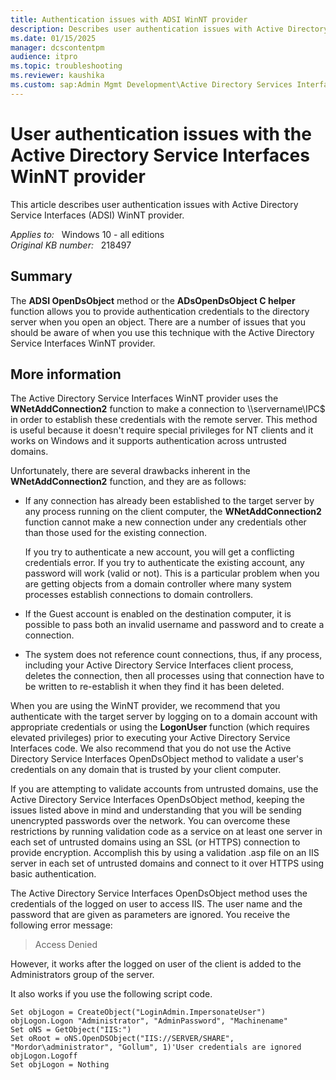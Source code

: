 ```yaml
---
title: Authentication issues with ADSI WinNT provider
description: Describes user authentication issues with Active Directory Service Interfaces (ADSI) WinNT provider.
ms.date: 01/15/2025
manager: dcscontentpm
audience: itpro
ms.topic: troubleshooting
ms.reviewer: kaushika
ms.custom: sap:Admin Mgmt Development\Active Directory Services Interface Adsi, csstroubleshoot
---
```

# User authentication issues with the Active Directory Service Interfaces WinNT provider

This article describes user authentication issues with Active Directory Service Interfaces (ADSI) WinNT provider.

_Applies to:_ &nbsp; Windows 10 - all editions  
_Original KB number:_ &nbsp; 218497

## Summary

The **ADSI OpenDsObject** method or the **ADsOpenDsObject C helper** function allows you to provide authentication credentials to the directory server when you open an object. There are a number of issues that you should be aware of when you use this technique with the Active Directory Service Interfaces WinNT provider.

## More information

The Active Directory Service Interfaces WinNT provider uses the **WNetAddConnection2** function to make a connection to \\\\servername\\IPC$ in order to establish these credentials with the remote server. This method is useful because it doesn't require special privileges for NT clients and it works on Windows and it supports authentication across untrusted domains.

Unfortunately, there are several drawbacks inherent in the **WNetAddConnection2** function, and they are as follows:

- If any connection has already been established to the target server by any process running on the client computer, the **WNetAddConnection2** function cannot make a new connection under any credentials other than those used for the existing connection.

    If you try to authenticate a new account, you will get a conflicting credentials error. If you try to authenticate the existing account, any password will work (valid or not). This is a particular problem when you are getting objects from a domain controller where many system processes establish connections to domain controllers.  

- If the Guest account is enabled on the destination computer, it is possible to pass both an invalid username and password and to create a connection.  
- The system does not reference count connections, thus, if any process, including your Active Directory Service Interfaces client process, deletes the connection, then all processes using that connection have to be written to re-establish it when they find it has been deleted.  

When you are using the WinNT provider, we recommend that you authenticate with the target server by logging on to a domain account with appropriate credentials or using the **LogonUser** function (which requires elevated privileges) prior to executing your Active Directory Service Interfaces code. We also recommend that you do not use the Active Directory Service Interfaces OpenDsObject method to validate a user's credentials on any domain that is trusted by your client computer.  

If you are attempting to validate accounts from untrusted domains, use the Active Directory Service Interfaces OpenDsObject method, keeping the issues listed above in mind and understanding that you will be sending unencrypted passwords over the network. You can overcome these restrictions by running validation code as a service on at least one server in each set of untrusted domains using an SSL (or HTTPS) connection to provide encryption. Accomplish this by using a validation .asp file on an IIS server in each set of untrusted domains and connect to it over HTTPS using basic authentication.

The Active Directory Service Interfaces OpenDsObject method uses the credentials of the logged on user to access IIS. The user name and the password that are given as parameters are ignored. You receive the following error message:  
> Access Denied  

However, it works after the logged on user of the client is added to the Administrators group of the server.

It also works if you use the following script code.

```vbscript
Set objLogon = CreateObject("LoginAdmin.ImpersonateUser")  
objLogon.Logon "Administrator", "AdminPassword", "Machinename"  
Set oNS = GetObject("IIS:")
Set oRoot = oNS.OpenDSObject("IIS://SERVER/SHARE", "Mordor\administrator", "Gollum", 1)'User credentials are ignored  
objLogon.Logoff
Set objLogon = Nothing
```
